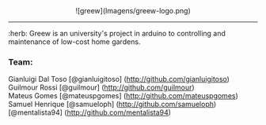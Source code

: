 <center> ![greew](Imagens/greew-logo.png) </center>
<hr>
:herb: Greew is an university's project in arduino to controlling and maintenance of low-cost home gardens.

### Team: <br>
Gianluigi Dal Toso [@gianluigitoso] (http://github.com/gianluigitoso) <br>
Guilmour Rossi [@guilmour] (http://github.com/guilmour) <br>
Mateus Gomes [@mateuspgomes] (http://github.com/mateuspgomes) <br>
Samuel Henrique [@samueloph] (http://github.com/samueloph) <br>
[@mentalista94] (http://github.com/mentalista94) <br>
